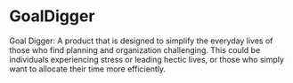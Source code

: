 # GoalDigger
Goal Digger: A product that is designed to simplify the everyday lives of those who find planning and organization challenging. This could be individuals experiencing stress or leading hectic lives, or those who simply want to allocate their time more efficiently.
